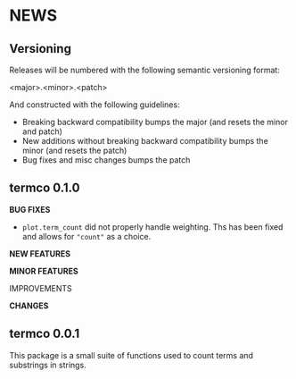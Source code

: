 NEWS
====

Versioning
----------

Releases will be numbered with the following semantic versioning format:

&lt;major&gt;.&lt;minor&gt;.&lt;patch&gt;

And constructed with the following guidelines:

* Breaking backward compatibility bumps the major (and resets the minor
  and patch)
* New additions without breaking backward compatibility bumps the minor
  (and resets the patch)
* Bug fixes and misc changes bumps the patch



termco 0.1.0
----------------------------------------------------------------

**BUG FIXES**

* `plot.term_count` did not properly handle weighting.  Ths has been fixed and
  allows for `"count"` as a choice.

**NEW FEATURES**

**MINOR FEATURES**

IMPROVEMENTS

**CHANGES**



termco 0.0.1
----------------------------------------------------------------

This package is a small suite of functions used to count terms and substrings
  in strings.